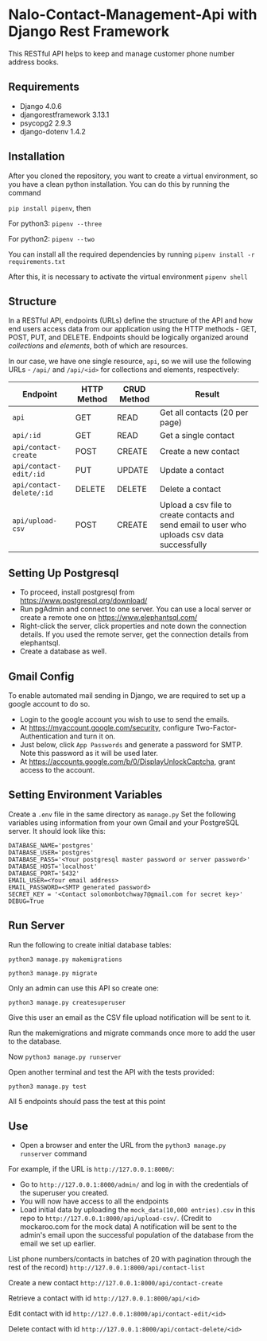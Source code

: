 # Nalo-Contact-Management-Api with Django Rest Framework
This RESTful API helps to keep and manage customer phone number address books.

## Requirements
- Django 4.0.6
- djangorestframework 3.13.1
- psycopg2 2.9.3
- django-dotenv 1.4.2

## Installation
After you cloned the repository, you want to create a virtual environment, so you have a clean python installation. You can do this by running the command

`pip install pipenv`, then

For python3:
`pipenv --three`

For python2:
`pipenv --two`

You can install all the required dependencies by running
`pipenv install -r requirements.txt`

After this, it is necessary to activate the virtual environment
`pipenv shell`

## Structure
In a RESTful API, endpoints (URLs) define the structure of the API and how end users access data from our application using the HTTP methods - GET, POST, PUT, and DELETE. Endpoints should be logically organized around _collections_ and _elements_, both of which are resources.

In our case, we have one single resource, `api`, so we will use the following URLs - `/api/` and `/api/<id>` for collections and elements, respectively:

Endpoint |HTTP Method | CRUD Method | Result
-- | -- |-- |--
`api` | GET | READ | Get all contacts (20 per page)
`api/:id` | GET | READ | Get a single contact
`api/contact-create`| POST | CREATE | Create a new contact
`api/contact-edit/:id` | PUT | UPDATE | Update a contact
`api/contact-delete/:id` | DELETE | DELETE | Delete a contact
`api/upload-csv` | POST | CREATE | Upload a csv file to create contacts and send email to user who uploads csv data successfully

## Setting Up Postgresql
- To proceed, install postgresql from https://www.postgresql.org/download/
- Run pgAdmin and connect to one server. You can use a local server or create a remote one on https://www.elephantsql.com/
- Right-click the server, click properties and note down the connection details. If you used the remote server, get the connection details from elephantsql.
- Create a database as well.

## Gmail Config
To enable automated mail sending in Django, we are required to set up a google account to do so.
- Login to the google account you wish to use to send the emails.
- At https://myaccount.google.com/security, configure Two-Factor-Authentication and turn it on.
- Just below, click `App Passwords` and generate a password for SMTP. Note this password as it will be used later.
- At https://accounts.google.com/b/0/DisplayUnlockCaptcha, grant access to the account.

## Setting Environment Variables
Create a `.env` file in the same directory as `manage.py`
Set the following variables using information from your own Gmail and your PostgreSQL server. It should look like this:
```
DATABASE_NAME='postgres'
DATABASE_USER='postgres'
DATABASE_PASS='<Your postgresql master password or server password>'
DATABASE_HOST='localhost'
DATABASE_PORT='5432'
EMAIL_USER=<Your email address>
EMAIL_PASSWORD=<SMTP generated password>
SECRET_KEY = '<Contact solomonbotchway7@gmail.com for secret key>'
DEBUG=True
```

## Run Server

Run the following to create initial database tables:

`python3 manage.py makemigrations`

`python3 manage.py migrate`

Only an admin can use this API so create one:

`python3 manage.py createsuperuser`

Give this user an email as the CSV file upload notification will be sent to it.

Run the makemigrations and migrate commands once more to add the user to the database.

Now `python3 manage.py runserver`

Open another terminal and test the API with the tests provided:

`python3 manage.py test`

All 5 endpoints should pass the test at this point

## Use
- Open a browser and enter the URL from the `python3 manage.py runserver` command

For example, if the URL is `http://127.0.0.1:8000/`:

- Go to `http://127.0.0.1:8000/admin/` and log in with the credentials of the superuser you created.
- You will now have access to all the endpoints
- Load initial data by uploading the `mock_data(10,000 entries).csv` in this repo to `http://127.0.0.1:8000/api/upload-csv/`. (Credit to mockaroo.com for the mock data) A notification will be sent to the admin's email upon the successful population of the database from the email we set up earlier.

List phone numbers/contacts in batches of 20 with pagination through the rest of the record)
`http://127.0.0.1:8000/api/contact-list` 

Create a new contact
`http://127.0.0.1:8000/api/contact-create`

Retrieve a contact with id
`http://127.0.0.1:8000/api/<id>`

Edit contact with id
`http://127.0.0.1:8000/api/contact-edit/<id>`

Delete contact with id
`http://127.0.0.1:8000/api/contact-delete/<id>`





